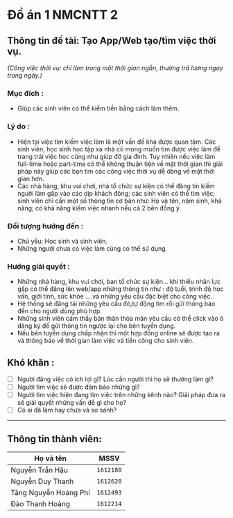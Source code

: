 # Đồ án 1 NMCNTT 2

## Thông tin đề tài: Tạo App/Web tạo/tìm việc thời vụ. 

*(Công việc thời vụ: chỉ làm trong một thời gian ngắn, thường trả lương ngay trong ngày.)*

### Mục đích :
- Giúp các sinh viên có thể kiếm tiền bằng cách làm thêm.

### Lý do : 
- Hiện tại việc tìm kiếm việc làm là một vấn đề khá được quan tâm. Các sinh viên, học sinh học tập xa nhà có mong muốn tìm được việc làm để trang trải việc học cũng như giúp đỡ gia đình. Tuy nhiên nếu việc làm full-time hoặc part-time có thể không thuận tiện về mặt thời gian thì giải pháp này giúp các bạn tìm các công việc thời vụ dễ dàng về mặt thời gian hơn. 
- Các nhà hàng, khu vui chơi, nhà tổ chức sự kiện có thể đăng tin kiếm người làm gấp vào các dịp khách đông; các sinh viên có thể tìm việc; sinh viên chỉ cần một số thông tin cơ bản như: Họ và tên, năm sinh, khả năng; có khả năng kiếm việc nhanh nếu cả 2 bên đồng ý.

### Đối tượng hướng đến : 
 - Chủ yếu: Học sinh và sinh viên.
 - Những người chưa có việc làm cũng có thể sử dụng.

### Hướng giải quyết :
- Những nhà hàng, khu vui chơi, ban tổ chức sự kiện... khi thiếu nhân lực gấp có thể đăng lên web/app những thông tin như : độ tuổi, trình độ học vấn, giới tính, sức khỏe ....và những yêu cầu đặc biệt cho công việc. 
- Hệ thống sẽ đăng tải những yêu cầu đó,tự động tìm rồi gửi thông báo đến cho người dùng phù hợp. 
- Những sinh viên cảm thấy bản thân thỏa mãn yêu cầu có thể click vào ô đăng ký để gửi thông tin ngược lại cho bên tuyển dụng.
- Nếu bên tuyển dụng chấp nhận thì một hợp đồng online sẽ được tạo ra và thông báo về thời gian làm việc và tiền công cho sinh viên.

## Khó khăn :
- [ ] Người đăng việc có ích lợi gì? Lúc cần người thì họ sẽ thường làm gì?
- [ ] Người tìm việc sẽ được đảm bảo những gì? 
- [ ] Người tìm việc hiện đang tìm việc trên những kênh nào? Giải pháp đưa ra sẽ giải quyết những vấn đề gì cho họ? 
- [ ] Có ai đã làm hay chưa và so sánh?

---

## Thông tin thành viên:

Họ và tên | MSSV
------------ | :-------------:
Nguyễn Trần Hậu | `1612180`
Nguyễn Duy Thanh | `1612628`
Tăng Nguyễn Hoàng Phi | `1612493`
Đào Thanh Hoàng | `1612214`
